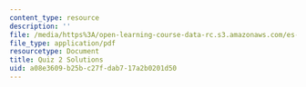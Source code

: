 ```yaml
---
content_type: resource
description: ''
file: /media/https%3A/open-learning-course-data-rc.s3.amazonaws.com/es-s10-drugs-and-the-brain-spring-2013/a08e3609b25bc27fdab717a2b0201d50_MITES_S10S13_quiz2sol.pdf
file_type: application/pdf
resourcetype: Document
title: Quiz 2 Solutions
uid: a08e3609-b25b-c27f-dab7-17a2b0201d50
---
```

